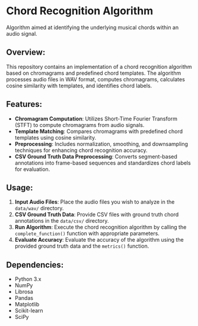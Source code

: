 # Chord Recognition Algorithm

Algorithm aimed at identifying the underlying musical chords within an audio signal.

## Overview:

This repository contains an implementation of a chord recognition algorithm based on chromagrams and predefined chord templates. The algorithm processes audio files in WAV format, computes chromagrams, calculates cosine similarity with templates, and identifies chord labels.

## Features:

- **Chromagram Computation**: Utilizes Short-Time Fourier Transform (STFT) to compute chromagrams from audio signals.
- **Template Matching**: Compares chromagrams with predefined chord templates using cosine similarity.
- **Preprocessing**: Includes normalization, smoothing, and downsampling techniques for enhancing chord recognition accuracy.
- **CSV Ground Truth Data Preprocessing**: Converts segment-based annotations into frame-based sequences and standardizes chord labels for evaluation.

## Usage:

1. **Input Audio Files**: Place the audio files you wish to analyze in the `data/wav/` directory.
2. **CSV Ground Truth Data**: Provide CSV files with ground truth chord annotations in the `data/csv/` directory.
3. **Run Algorithm**: Execute the chord recognition algorithm by calling the `complete_function()` function with appropriate parameters.
4. **Evaluate Accuracy**: Evaluate the accuracy of the algorithm using the provided ground truth data and the `metrics()` function.

## Dependencies:

- Python 3.x
- NumPy
- Librosa
- Pandas
- Matplotlib
- Scikit-learn
- SciPy

